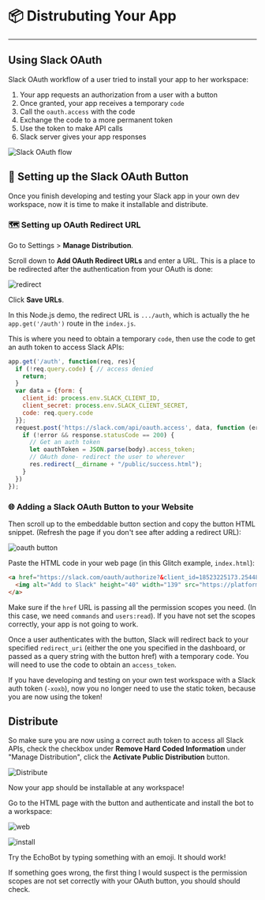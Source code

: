 # 📦 Distrubuting Your App

---

## Using Slack OAuth

Slack OAuth workflow of a user tried to install your app to her workspace:

1. Your app requests an authorization from a user with a button
2. Once granted, your app receives a temporary `code`
3. Call the `oauth.access` with the code
4. Exchange the code to a more permanent token
5. Use the token to make API calls
6. Slack server gives your app responses

![Slack OAuth flow](https://cdn.glitch.com/2ec8b3de-9650-4eab-b71f-62c01b006901%2Fslack_oauth.gif?1507927255842)


## 🔐 Setting up the Slack OAuth Button

Once you finish developing and testing your Slack app in your own dev workspace, now it is time to make it installable and distribute.


### 🗺 Setting up OAuth Redirect URL

Go to Settings > **Manage Distribution**.

Scroll down to **Add OAuth Redirect URLs** and enter a URL. This is a place to be redirected after the authentication from your OAuth is done:

![redirect](https://cdn.glitch.com/2ec8b3de-9650-4eab-b71f-62c01b006901%2Foauth_redirect.png?1507314535480)

Click **Save URLs**.

In this Node.js demo, the redirect URL is `.../auth`, which is actually the he `app.get('/auth')` route in the `index.js`.

This is where you need to obtain a temporary `code`, then use the code to get an auth token to access Slack APIs:

```javascript
app.get('/auth', function(req, res){
  if (!req.query.code) { // access denied
    return;
  }
  var data = {form: {
    client_id: process.env.SLACK_CLIENT_ID,
    client_secret: process.env.SLACK_CLIENT_SECRET,
    code: req.query.code
  }};
  request.post('https://slack.com/api/oauth.access', data, function (error, response, body) {
    if (!error && response.statusCode == 200) {
      // Get an auth token
      let oauthToken = JSON.parse(body).access_token;
      // OAuth done- redirect the user to wherever
      res.redirect(__dirname + "/public/success.html");
    }
  })
});
```

### 🌐 Adding a Slack OAuth Button to your Website

Then scroll up to the embeddable button section and copy the button HTML snippet. (Refresh the page if you don't see after adding a redirect URL):

![oauth button](https://cdn.glitch.com/2ec8b3de-9650-4eab-b71f-62c01b006901%2Foauth_button.png?1507244339743)

Paste the HTML code in your web page (in this Glitch example, `index.html`):

```html
<a href="https://slack.com/oauth/authorize?&client_id=18523225173.254487109014&scope=commands,users:read">
  <img alt="Add to Slack" height="40" width="139" src="https://platform.slack-edge.com/img/add_to_slack.png" srcset="https://platform.slack-edge.com/img/add_to_slack.png 1x, https://platform.slack-edge.com/img/add_to_slack@2x.png 2x" />
</a>
```
Make sure if the `href` URL is passing all the permission scopes you need. (In this case, we need `commands` and `users:read`). If you have not set the scopes correctly, your app is not going to work.

Once a user authenticates with the button, Slack will redirect back to your specified `redirect_uri` (either the one you specified in the dashboard, or passed as a query string with the button href) with a temporary code. You will need to use the code to obtain an `access_token`.

If you have developing and testing on your own test workspace with a Slack auth token (`-xoxb`), now you no longer need to use the static token, because you are now using the token!

## Distribute

So make sure you are now using a correct auth token to access all Slack APIs, check the checkbox under **Remove Hard Coded Information** under "Manage Distribution", click the **Activate Public Distribution** button.

![Distribute](https://cdn.glitch.com/2ec8b3de-9650-4eab-b71f-62c01b006901%2Fdistribution_ok.png?1507244344076)

Now your app should be installable at any workspace!

Go to the HTML page with the button and authenticate and install the bot to a workspace:

![web](https://cdn.glitch.com/2ec8b3de-9650-4eab-b71f-62c01b006901%2Fweb_button.png?1507587055591)

![install](https://cdn.glitch.com/2ec8b3de-9650-4eab-b71f-62c01b006901%2Fslack_oauth.png?1507586335453)

Try the EchoBot by typing something with an emoji. It should work!

If something goes wrong, the first thing I would suspect is the permission scopes are not set correctly with your OAuth button, you should should check.
